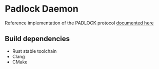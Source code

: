 # Padlock Daemon
Reference implementation of the PADLOCK protocol
[documented here](https://github.com/mcfranko/padlock-whitepaper)

## Build dependencies
-   Rust stable toolchain
-   Clang
-   CMake
